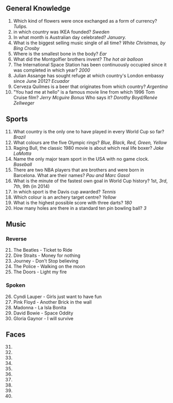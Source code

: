 ## General Knowledge
1. Which kind of flowers were once exchanged as a form of currency? *Tulips.*
2. in which country was IKEA founded? *Sweden*
3. In what month is Australian day celebrated? *January.*
4. What is the biggest selling music single of all time? *White Christmas, by Bing Crosby*
5. Where is the smallest bone in the body? *Ear*
6. What did the Montgolfier brothers invent? *The hot air balloon*
07. The International Space Station has been continuously occupied since it was completed in which year? *2000*
08. Julian Assange has sought refuge at which country's London embassy since June 2012? *Ecuador*
09. Cerveza Quilmes is a beer that originates from which country? *Argentina*
10. "You had me at hello" is a famous movie line from which 1996 Tom Cruise film? *Jerry Mcguire*
  *Bonus* Who says it? *Dorothy Boyd/Renée Zellweger*

## Sports
11. What country is the only one to have played in every World Cup so far? *Brazil*
12. What colours are the five Olympic rings? *Blue, Black, Red, Green, Yellow*
13. Raging Bull, the classic 1980 movie is about which real life boxer? *Jake LaMotta*
14. Name the only major team sport in the USA with no game clock. *Baseball*
15. There are two NBA players that are brothers and were born in Barcelona. What are their names? *Pau and Marc Gasol*
16. What is the minute of the fastest own goal in World Cup history? 1st, *3rd*, 7th, 9th (in 2014)
17. In which sport is the Davis cup awarded? *Tennis*
18. Which colour is an archery target centre? *Yellow*
19. What is the highest possible score with three darts? *180*
20. How many holes are there in a standard ten pin bowling ball? *3*

## Music
### Reverse
21. The Beatles - Ticket to Ride
22. Dire Straits - Money for nothing
23. Journey - Don't Stop believing
24. The Police - Walking on the moon
25. The Doors - Light my fire
### Spoken
26. Cyndi Lauper - Girls just want to have fun
27. Pink Floyd - Another Brick in the wall
28. Madonna - La Isla Bonita
29. David Bowie - Space Oddity
30. Gloria Gaynor - I will survive

## Faces
31.
32.
33.
34.
35.
36.
37.
38.
39.
40.
